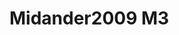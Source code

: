 <a name="material" />

# Midander2009 M3
<script type="application/ld+json">
  {
    "@context": "https://schema.org/",
    "@type": "ChemicalSubstance",
    "http://purl.org/dc/terms/conformsTo":
      {
        "@type": "CreativeWork",
        "@id": "https://bioschemas.org/profiles/ChemicalSubstance/0.4-RELEASE/"
      },
    "@id": "https://egonw.github.io/nanowiki/nanowiki435.html#material",
    "name": "Midander2009 M3",
    "sameAs": "http://127.0.0.1/mediawiki/index.php/Special:URIResolver/Midander2009_M3"
  }
</script>

